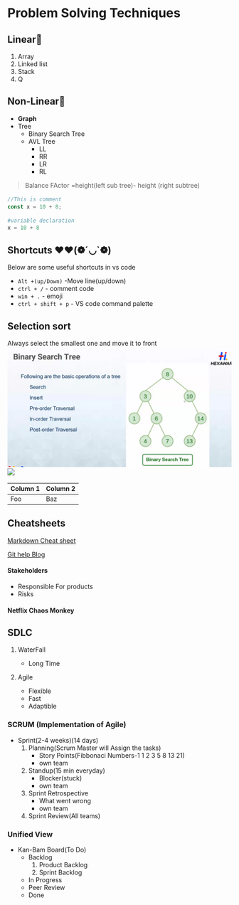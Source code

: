 # Problem Solving Techniques

## Linear🔗
1. Array
2. Linked list
3. Stack
4. Q

## Non-Linear🌳
- **Graph**
- Tree
    - Binary Search Tree
    - AVL Tree
        - LL
        - RR
        - LR
        - RL

> Balance FActor =height(left sub tree)- height (right subtree)


```js
//This is comment
const x = 10 + 8;
```
```python
#variable declaration
x = 10 + 8
```

## Shortcuts ❤️❤️(❁´◡`❁)

Below are some useful shortcuts in vs code


- `Alt +(up/Down)` -Move line(up/down)
- `ctrl + /` - comment code
- `win + .` - emoji
- `ctrl + shift + p` - VS code command palette

## Selection  sort
Always select the smallest one and move it to front
![](./Screenshot%202024-04-23%20140704.png)
![](https://tse3.mm.bing.net/th?id=OIP.HpaJpHqTw61BPS4d-_1MGwHaE7&pid=Api&P=0&h=180)

| Column 1   | Column 2 | 
| ---------- | -------- |
| Foo  | Baz      |

## Cheatsheets
[Markdown Cheat sheet](https://www.markdownguide.org/basic-syntax/#headings)

[Git help Blog](https://ragavkumarv.com/blog/push-project-to-github/#introduction)

#### Stakeholders
- Responsible For products
- Risks

#### Netflix Chaos Monkey

## SDLC
1. WaterFall
    - Long Time

2. Agile
    - Flexible
    - Fast 
    - Adaptible

### SCRUM (Implementation of Agile)
- Sprint(2-4 weeks)(14 days)
    1. Planning(Scrum Master will Assign the  tasks)
        - Story Points(Fibbonaci Numbers-1 1 2 3 5 8 13 21)
        - own team
    2. Standup(15 min everyday)
        - Blocker(stuck)
        - own team
    3. Sprint Retrospective
        - What went wrong
        - own team
    4. Sprint Review(All teams)

### Unified View
- Kan-Bam Board(To Do)
    - Backlog
        1. Product Backlog
        2. Sprint Backlog
    - In Progress
    - Peer Review
    - Done
